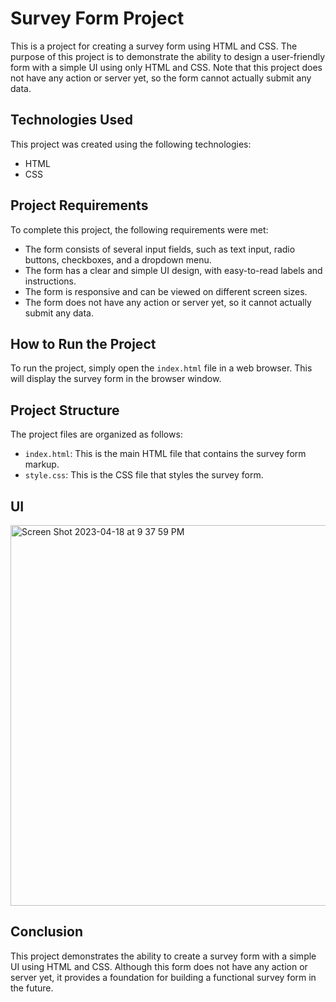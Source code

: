 # Survey Form Project

This is a project for creating a survey form using HTML and CSS. The purpose of this project is to demonstrate the ability to design a user-friendly form with a simple UI using only HTML and CSS. Note that this project does not have any action or server yet, so the form cannot actually submit any data.

## Technologies Used

This project was created using the following technologies:

- HTML
- CSS

## Project Requirements

To complete this project, the following requirements were met:

- The form consists of several input fields, such as text input, radio buttons, checkboxes, and a dropdown menu.
- The form has a clear and simple UI design, with easy-to-read labels and instructions.
- The form is responsive and can be viewed on different screen sizes.
- The form does not have any action or server yet, so it cannot actually submit any data.

## How to Run the Project

To run the project, simply open the `index.html` file in a web browser. This will display the survey form in the browser window.

## Project Structure

The project files are organized as follows:

- `index.html`: This is the main HTML file that contains the survey form markup.
- `style.css`: This is the CSS file that styles the survey form.

## UI
<img width="609" alt="Screen Shot 2023-04-18 at 9 37 59 PM" src="https://user-images.githubusercontent.com/93438683/232945132-2b724fee-7388-4bff-882c-39c1aa1f8079.png">

## Conclusion

This project demonstrates the ability to create a survey form with a simple UI using HTML and CSS. Although this form does not have any action or server yet, it provides a foundation for building a functional survey form in the future.
